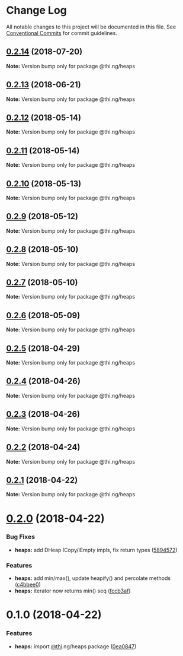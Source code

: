 # Change Log

All notable changes to this project will be documented in this file.
See [Conventional Commits](https://conventionalcommits.org) for commit guidelines.

<a name="0.2.14"></a>
## [0.2.14](https://github.com/thi-ng/umbrella/compare/@thi.ng/heaps@0.2.13...@thi.ng/heaps@0.2.14) (2018-07-20)




**Note:** Version bump only for package @thi.ng/heaps

<a name="0.2.13"></a>
## [0.2.13](https://github.com/thi-ng/umbrella/compare/@thi.ng/heaps@0.2.12...@thi.ng/heaps@0.2.13) (2018-06-21)




**Note:** Version bump only for package @thi.ng/heaps

<a name="0.2.12"></a>
## [0.2.12](https://github.com/thi-ng/umbrella/compare/@thi.ng/heaps@0.2.11...@thi.ng/heaps@0.2.12) (2018-05-14)




**Note:** Version bump only for package @thi.ng/heaps

<a name="0.2.11"></a>
## [0.2.11](https://github.com/thi-ng/umbrella/compare/@thi.ng/heaps@0.2.10...@thi.ng/heaps@0.2.11) (2018-05-14)




**Note:** Version bump only for package @thi.ng/heaps

<a name="0.2.10"></a>
## [0.2.10](https://github.com/thi-ng/umbrella/compare/@thi.ng/heaps@0.2.9...@thi.ng/heaps@0.2.10) (2018-05-13)




**Note:** Version bump only for package @thi.ng/heaps

<a name="0.2.9"></a>
## [0.2.9](https://github.com/thi-ng/umbrella/compare/@thi.ng/heaps@0.2.8...@thi.ng/heaps@0.2.9) (2018-05-12)




**Note:** Version bump only for package @thi.ng/heaps

<a name="0.2.8"></a>
## [0.2.8](https://github.com/thi-ng/umbrella/compare/@thi.ng/heaps@0.2.7...@thi.ng/heaps@0.2.8) (2018-05-10)




**Note:** Version bump only for package @thi.ng/heaps

<a name="0.2.7"></a>
## [0.2.7](https://github.com/thi-ng/umbrella/compare/@thi.ng/heaps@0.2.6...@thi.ng/heaps@0.2.7) (2018-05-10)




**Note:** Version bump only for package @thi.ng/heaps

<a name="0.2.6"></a>
## [0.2.6](https://github.com/thi-ng/umbrella/compare/@thi.ng/heaps@0.2.5...@thi.ng/heaps@0.2.6) (2018-05-09)




**Note:** Version bump only for package @thi.ng/heaps

<a name="0.2.5"></a>
## [0.2.5](https://github.com/thi-ng/umbrella/compare/@thi.ng/heaps@0.2.4...@thi.ng/heaps@0.2.5) (2018-04-29)




**Note:** Version bump only for package @thi.ng/heaps

<a name="0.2.4"></a>
## [0.2.4](https://github.com/thi-ng/umbrella/compare/@thi.ng/heaps@0.2.3...@thi.ng/heaps@0.2.4) (2018-04-26)




**Note:** Version bump only for package @thi.ng/heaps

<a name="0.2.3"></a>
## [0.2.3](https://github.com/thi-ng/umbrella/compare/@thi.ng/heaps@0.2.2...@thi.ng/heaps@0.2.3) (2018-04-26)




**Note:** Version bump only for package @thi.ng/heaps

<a name="0.2.2"></a>
## [0.2.2](https://github.com/thi-ng/umbrella/compare/@thi.ng/heaps@0.2.1...@thi.ng/heaps@0.2.2) (2018-04-24)




**Note:** Version bump only for package @thi.ng/heaps

<a name="0.2.1"></a>
## [0.2.1](https://github.com/thi-ng/umbrella/compare/@thi.ng/heaps@0.2.0...@thi.ng/heaps@0.2.1) (2018-04-22)




**Note:** Version bump only for package @thi.ng/heaps

<a name="0.2.0"></a>
# [0.2.0](https://github.com/thi-ng/umbrella/compare/@thi.ng/heaps@0.1.0...@thi.ng/heaps@0.2.0) (2018-04-22)


### Bug Fixes

* **heaps:** add DHeap ICopy/IEmpty impls, fix return types ([5894572](https://github.com/thi-ng/umbrella/commit/5894572))


### Features

* **heaps:** add min/max(), update heapify() and percolate methods ([c4bbee0](https://github.com/thi-ng/umbrella/commit/c4bbee0))
* **heaps:** iterator now returns min() seq ([fccb3af](https://github.com/thi-ng/umbrella/commit/fccb3af))




<a name="0.1.0"></a>
# 0.1.0 (2018-04-22)


### Features

* **heaps:** import [@thi](https://github.com/thi).ng/heaps package ([0ea0847](https://github.com/thi-ng/umbrella/commit/0ea0847))
